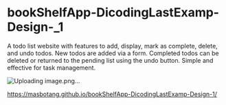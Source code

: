 # bookShelfApp-DicodingLastExamp-Design-_1
A todo list website with features to add, display, mark as complete, delete, and undo todos. New todos are added via a form. Completed todos can be deleted or returned to the pending list using the undo button. Simple and effective for task management.

![Uploading image.png…]()


https://masbotang.github.io/bookShelfApp-DicodingLastExamp-Design-1/
